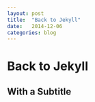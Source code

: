 ```yaml
---
layout: post
title:  "Back to Jekyll"
date:   2014-12-06
categories: blog
---
```

# Back to Jekyll

## With a Subtitle
